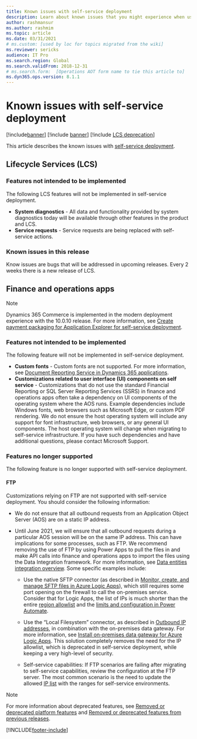 ```yaml
---
title: Known issues with self-service deployment
description: Learn about known issues that you might experience when using self-service deployment for Lifecycle Services (LCS).
author: rashmansur
ms.author: rashmim
ms.topic: article
ms.date: 03/31/2021
# ms.custom: [used by loc for topics migrated from the wiki]
ms.reviewer: sericks
audience: IT Pro 
ms.search.region: Global 
ms.search.validFrom: 2018-12-31
# ms.search.form:  [Operations AOT form name to tie this article to]
ms.dyn365.ops.version: 8.1.1
---
```


# Known issues with self-service deployment

[!include[banner](../includes/banner.md)]
[!include [banner](../includes/limited-availability.md)]
[!include [LCS deprecation](../includes/lcs-deprecation.md)]

This article describes the known issues with [self-service deployment](infrastructure-stack.md).

## Lifecycle Services (LCS)

### Features not intended to be implemented
The following LCS features will not be implemented in self-service deployment.

- **System diagnostics** - All data and functionality provided by system diagnostics today will be available through other features in the product and LCS. 
 - **Service requests** - Service requests are being replaced with self-service actions. 

### Known issues in this release
Know issues are bugs that will be addressed in upcoming releases. Every 2 weeks there is a new release of LCS.

## Finance and operations apps 

> [!NOTE]
> Dynamics 365 Commerce is implemented in the modern deployment experience with the 10.0.10 release. For more information, see [Create payment packaging for Application Explorer for self-service deployment](../../../commerce/dev-itpro/payment-connector-package.md).

### Features not intended to be implemented
The following feature will not be implemented in self-service deployment.

- **Custom fonts** - Custom fonts are not supported. For more information, see [Document Reporting Service in Dynamics 365 applications](../analytics/reporting-experience-iias-environments.md).
- **Customizations related to user interface (UI) components on self service** - Customizations that do not use the standard Financial Reporting or SQL Server Reporting Services (SSRS) in finance and operations apps often take a dependency on UI components of the operating system where the AOS runs. Example dependencies include Windows fonts, web browsers such as Microsoft Edge, or custom PDF rendering. We do not ensure the host operating system will include any support for font infrastructure, web browsers, or any general UI components. The host operating system will change when migrating to self-service infrastructure. If you have such dependencies and have additional questions, please contact Microsoft Support.

### Features no longer supported
The following feature is no longer supported with self-service deployment.

#### FTP
Customizations relying on FTP are not supported with self-service deployment. You should consider the following information:

- We do not ensure that all outbound requests from an Application Object Server (AOS) are on a static IP address. 

- Until June 2021, we will ensure that all outbound requests during a particular AOS session will be on the same IP address. This can have implications for some processes, such as FTP. We recommend removing the use of FTP by using Power Apps to pull the files in and make API calls into finance and operations apps to import the files using the Data Integration framework. For more information, see [Data entities integration overview](../data-entities/integration-overview.md). Some specific examples include:

  - Use the native SFTP connector (as described in [Monitor, create, and manage SFTP files in Azure Logic Apps](/azure/connectors/connectors-create-api-sftp)), which still requires some port opening on the firewall to call the on-premises service. Consider that for Logic Apps, the list of IPs is much shorter than the entire [region allowlist](/azure/logic-apps/logic-apps-limits-and-config#outbound) and the [limits and configuration in Power Automate](/power-automate/limits-and-config#logic-apps).

  - Use the “Local Filesystem” connector, as described in [Outbound IP addresses](/azure/logic-apps/logic-apps-limits-and-config#outbound), in combination with the on-premises data gateway. For more information, see [Install on-premises data gateway for Azure Logic Apps](/azure/logic-apps/logic-apps-gateway-install). This solution completely removes the need for the IP allowlist, which is deprecated in self-service deployment, while keeping a very high-level of security.

  - Self-service capabilities:  If FTP scenarios are failing after migrating to self-service capabilities, review the configuration at the FTP server. The most common scenario is the need to update the allowed [IP list](deploymentFAQ.md) with the ranges for self-service environments.

> [!NOTE]
> For more information about deprecated features, see [Removed or deprecated platform features](../get-started/removed-deprecated-features-platform-updates.md) and [Removed or deprecated features from previous releases](../migration-upgrade/deprecated-features.md).


[!INCLUDE[footer-include](../../../includes/footer-banner.md)]
